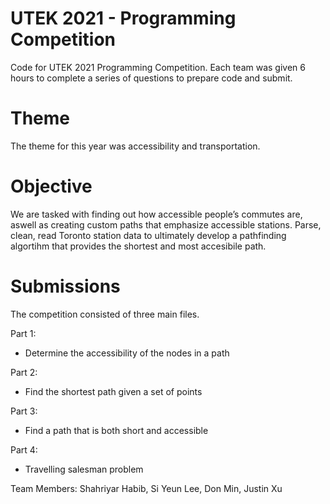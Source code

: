 # UTEK 2021 - Programming Competition
Code for UTEK 2021 Programming Competition. Each team was given 6 hours to complete a series of questions to prepare code and submit.

# Theme 
The theme for this year was accessibility and transportation. 

# Objective
We are tasked with finding out how accessible people’s commutes are, aswell as creating custom paths that emphasize accessible stations. Parse, clean, read Toronto station data to ultimately develop a pathfinding algortihm that provides the shortest and most accesibile path.

# Submissions
The competition consisted of three main files. 

Part 1:
   *  Determine the accessibility of the nodes in a path

Part 2:
   *  Find the shortest path given a set of points

Part 3: 
   * Find a path that is both short and accessible

Part 4:
   * Travelling salesman problem



Team Members: Shahriyar Habib, Si Yeun Lee, Don Min, Justin Xu